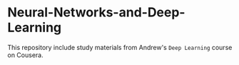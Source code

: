 # Neural-Networks-and-Deep-Learning
This repository include study materials from Andrew's `Deep Learning` course on Cousera.
